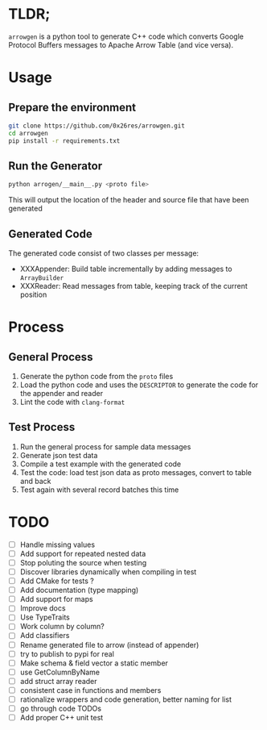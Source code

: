 # TLDR;

`arrowgen` is a python tool to generate C++ code which converts Google Protocol Buffers messages to Apache Arrow Table (and vice versa).


# Usage

## Prepare the environment
```bash
git clone https://github.com/0x26res/arrowgen.git
cd arrowgen
pip install -r requirements.txt
```
## Run the Generator
```bash
python arrogen/__main__.py <proto file>
```
This will output the location of the header and source file that have been generated

## Generated Code

The generated code consist of two classes per message:
- XXXAppender: Build table incrementally by adding messages to `ArrayBuilder`
- XXXReader: Read messages from table, keeping track of the current position

# Process

## General Process

1. Generate the python code from the `proto` files
2. Load the python code and uses the `DESCRIPTOR` to generate the code for the appender and reader
3. Lint the code with `clang-format`
 

## Test Process

1. Run the general process for sample data messages
2. Generate json test data
3. Compile a test example with the generated code
4. Test the code: load test json data as proto messages, convert to table and back
5. Test again with several record batches this time 

# TODO

- [ ] Handle missing values
- [ ] Add support for repeated nested data
- [ ] Stop poluting the source when testing
- [ ] Discover libraries dynamically when compiling in test
- [ ] Add CMake for tests ?
- [ ] Add documentation (type mapping)
- [ ] Add support for maps
- [ ] Improve docs
- [ ] Use TypeTraits
- [ ] Work column by column?
- [ ] Add classifiers
- [ ] Rename generated file to arrow (instead of appender)
- [ ] try to publish to pypi for real
- [ ] Make schema & field vector a static member
- [ ] use GetColumnByName
- [ ] add struct array reader
- [ ] consistent case in functions and members
- [ ] rationalize wrappers and code generation, better naming for list
- [ ] go through code TODOs
- [ ] Add proper C++ unit test